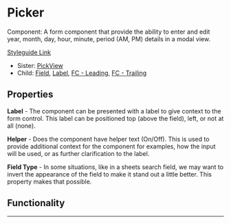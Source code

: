 # Picker

Component: A form component that provide the ability to enter and edit year, month, day, hour, minute, period (AM, PM) details in a modal view.

[Styleguide Link](https://zpl.io/NwqlopN)

* Sister: [PickView](pickview.md)
* Child: [Field](../../../overview/field/), [Label](../../../overview/label.md), [FC - Leading](../fc-leading.md), [FC - Trailing](../fc-trailing.md)

## Properties

**Label** - The component can be presented with a label to give context to the form control. This label can be positioned top (above the field), left, or not at all (none).

**Helper** - Does the component have helper text (On/Off). This is used to provide additional context for the component for examples, how the input will be used, or as further clarification to the label.

**Field Type** - In some situations, like in a sheets search field, we may want to invert the appearance of the field to make it stand out a little better. This property makes that possible.

## Functionality

****
